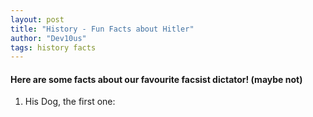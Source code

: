 ```yaml
---
layout: post
title: "History - Fun Facts about Hitler"
author: "Dev10us"
tags: history facts
---
```


#### Here are some facts about our favourite facsist dictator! (maybe not)

1. His Dog, the first one:
